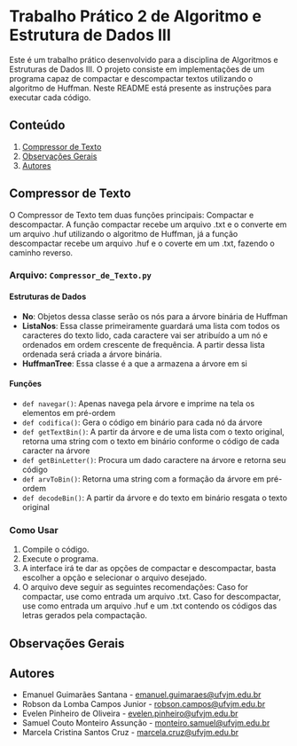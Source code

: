 # Trabalho Prático 2 de Algoritmo e Estrutura de Dados III
Este é um trabalho prático desenvolvido para a disciplina de Algoritmos e Estruturas de Dados III. O projeto consiste em implementações de um programa capaz de compactar e descompactar textos utilizando o algoritmo de Huffman. Neste README está presente as instruções para executar cada código.

## Conteúdo

1. [Compressor de Texto](#compressor-de-texto)
2. [Observações Gerais](#observações-gerais)
3. [Autores](#autores)

## Compressor de Texto

O Compressor de Texto tem duas funções principais: Compactar e descompactar. A função compactar recebe um arquivo .txt e o converte em um arquivo .huf utilizando o algoritmo de Huffman, já a função descompactar recebe um arquivo .huf e o coverte em um .txt, fazendo o caminho reverso.

### Arquivo: `Compressor_de_Texto.py`

#### Estruturas de Dados

- **No**: Objetos dessa classe serão os nós para a árvore binária de Huffman
- **ListaNos**: Essa classe primeiramente guardará uma lista com todos os caracteres do texto lido, cada caractere vai ser atribuído a um nó e ordenados em ordem crescente de frequência. A partir dessa lista ordenada será criada a árvore binária.
- **HuffmanTree**: Essa classe é a que a armazena a árvore em si

#### Funções 

- `def navegar()`: Apenas navega pela árvore e imprime na tela os elementos em pré-ordem
- `def codifica()`: Gera o código em binário para cada nó da árvore
- `def getTextBin()`: A partir da árvore e de uma lista com o texto original, retorna uma string com o texto em binário conforme o código de cada caracter na árvore
- `def getBinLetter()`: Procura um dado caractere na árvore e retorna seu código
- `def arvToBin()`: Retorna uma string com a formação da árvore em pré-ordem
- `def decodeBin()`: A partir da árvore e do texto em binário resgata o texto original

### Como Usar

1. Compile o código.
2. Execute o programa.
3. A interface irá te dar as opções de compactar e descompactar, basta escolher a opção e selecionar o arquivo desejado.
4. O arquivo deve seguir as seguintes recomendações: Caso for compactar, use como entrada um arquivo .txt. Caso for descompactar, use como entrada um arquivo .huf e um .txt contendo os códigos das letras gerados pela compactação.

## Observações Gerais

## Autores
- Emanuel Guimarães Santana - emanuel.guimaraes@ufvjm.edu.br
- Robson da Lomba Campos Junior - robson.campos@ufvjm.edu.br
- Evelen Pinheiro de Oliveira - evelen.pinheiro@ufvjm.edu.br
- Samuel Couto Monteiro Assunção - monteiro.samuel@ufvjm.edu.br
- Marcela Cristina Santos Cruz - marcela.cruz@ufvjm.edu.br
